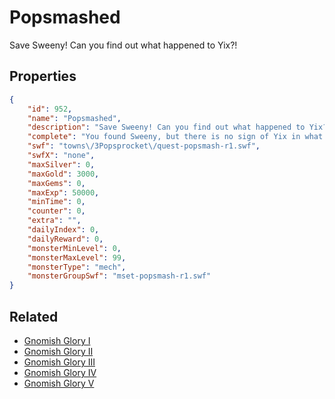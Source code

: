 # Popsmashed

Save Sweeny! Can you find out what happened to Yix?!

## Properties

```json
{
    "id": 952,
    "name": "Popsmashed",
    "description": "Save Sweeny! Can you find out what happened to Yix?!",
    "complete": "You found Sweeny, but there is no sign of Yix in what remains of the city!",
    "swf": "towns\/3Popsprocket\/quest-popsmash-r1.swf",
    "swfX": "none",
    "maxSilver": 0,
    "maxGold": 3000,
    "maxGems": 0,
    "maxExp": 50000,
    "minTime": 0,
    "counter": 0,
    "extra": "",
    "dailyIndex": 0,
    "dailyReward": 0,
    "monsterMinLevel": 0,
    "monsterMaxLevel": 99,
    "monsterType": "mech",
    "monsterGroupSwf": "mset-popsmash-r1.swf"
}
```

## Related

- [Gnomish Glory I](../items/7516-gnomish-glory-i.md)
- [Gnomish Glory II](../items/7517-gnomish-glory-ii.md)
- [Gnomish Glory III](../items/7518-gnomish-glory-iii.md)
- [Gnomish Glory IV](../items/7519-gnomish-glory-iv.md)
- [Gnomish Glory V](../items/7520-gnomish-glory-v.md)

